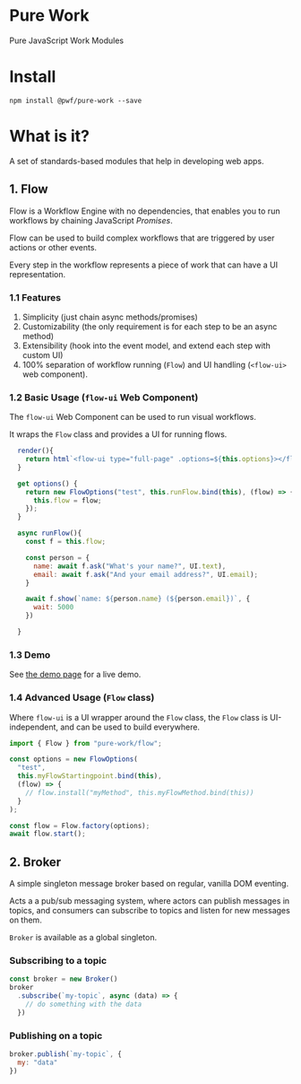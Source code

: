 # Pure Work

Pure JavaScript Work Modules

# Install

```shell
npm install @pwf/pure-work --save
```

# What is it?

A set of standards-based modules that help in developing web apps.

## 1. Flow

Flow is a Workflow Engine with no dependencies, that enables you to run workflows by chaining JavaScript _Promises_.

Flow can be used to build complex workflows that are triggered by user actions or other events.

Every step in the workflow represents a piece of work that can have a UI representation.

### 1.1 Features

1. Simplicity (just chain async methods/promises)
2. Customizability (the only requirement is for each step to be an async method)
3. Extensibility (hook into the event model, and extend each step with custom UI)
4. 100% separation of workflow running (`Flow`) and UI handling (`<flow-ui>` web component).

### 1.2 Basic Usage (`flow-ui` Web Component)

The `flow-ui` Web Component can be used to run visual workflows.

It wraps the `Flow` class and provides a UI for running flows.

```js
  render(){
    return html`<flow-ui type="full-page" .options=${this.options}></flow-ui>`
  }

  get options() {
    return new FlowOptions("test", this.runFlow.bind(this), (flow) => {
      this.flow = flow;
    });
  }

  async runFlow(){
    const f = this.flow;

    const person = {
      name: await f.ask("What's your name?", UI.text),
      email: await f.ask("And your email address?", UI.email);
    }

    await f.show(`name: ${person.name} (${person.email})`, {
      wait: 5000
    })

  }
```

### 1.3 Demo

See [the demo page](https://pwfworkflow.z6.web.core.windows.net/) for a live demo.

### 1.4 Advanced Usage (`Flow` class)

Where `flow-ui` is a UI wrapper around the `Flow` class, the `Flow` class is UI-independent, and can be used to build everywhere.

```js
import { Flow } from "pure-work/flow";

const options = new FlowOptions(
  "test",
  this.myFlowStartingpoint.bind(this),
  (flow) => {
    // flow.install("myMethod", this.myFlowMethod.bind(this))
  }
);

const flow = Flow.factory(options);
await flow.start();
```

## 2. Broker 

A simple singleton message broker based on regular, vanilla DOM eventing.

Acts a a pub/sub messaging system, where actors can publish messages in topics, and consumers can subscribe to topics and listen for new messages on them.

`Broker` is available as a global singleton.


### Subscribing to a topic
```js
const broker = new Broker()
broker
  .subscribe(`my-topic`, async (data) => {
    // do something with the data
  })
```

### Publishing on a topic
```js
broker.publish(`my-topic`, {
  my: "data"
})
```

